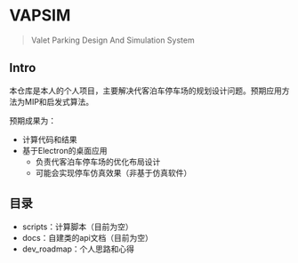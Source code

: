 # VAPSIM

> Valet Parking Design And Simulation System

## Intro

本仓库是本人的个人项目，主要解决代客泊车停车场的规划设计问题。预期应用方法为MIP和启发式算法。

预期成果为：

* 计算代码和结果
* 基于Electron的桌面应用
  * 负责代客泊车停车场的优化布局设计
  * 可能会实现停车仿真效果（非基于仿真软件）

## 目录

* scripts：计算脚本（目前为空）
* docs：自建类的api文档（目前为空）
* dev_roadmap：个人思路和心得
